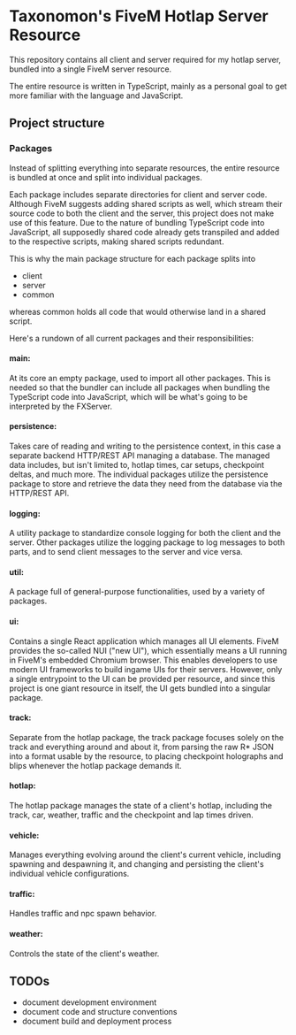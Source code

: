 # Taxonomon's FiveM Hotlap Server Resource

This repository contains all client and server required for my hotlap server,
bundled into a single FiveM server resource.

The entire resource is written in TypeScript, mainly as a personal goal to get
more familiar with the language and JavaScript.

## Project structure

### Packages

Instead of splitting everything into separate resources, the entire resource is
bundled at once and split into individual packages.

Each package includes separate directories for client and server code. Although
FiveM suggests adding shared scripts as well, which stream their source code to
both the client and the server, this project does not make use of this feature.
Due to the nature of bundling TypeScript code into JavaScript, all supposedly
shared code already gets transpiled and added to the respective scripts, making
shared scripts redundant.

This is why the main package structure for each package splits into

- client
- server
- common

whereas common holds all code that would otherwise land in a shared script.

Here's a rundown of all current packages and their responsibilities:

#### main:

At its core an empty package, used to import all other packages. This
is needed so that the bundler can include all packages when bundling the
TypeScript code into JavaScript, which will be what's going to be interpreted
by the FXServer.

#### persistence:

Takes care of reading and writing to the persistence context, in this case a
separate backend HTTP/REST API managing a database. The managed data includes, 
but isn't limited to, hotlap times, car setups, checkpoint deltas, and much more. 
The individual packages utilize the persistence package to store and retrieve 
the data they need from the database via the HTTP/REST API.

#### logging:

A utility package to standardize console logging for both the client and the
server. Other packages utilize the logging package to log messages to both parts,
and to send client messages to the server and vice versa.

#### util:

A package full of general-purpose functionalities, used by a variety of packages.

#### ui:

Contains a single React application which manages all UI elements. FiveM provides
the so-called NUI ("new UI"), which essentially means a UI running in FiveM's
embedded Chromium browser. This enables developers to use modern UI frameworks
to build ingame UIs for their servers. However, only a single entrypoint to the
UI can be provided per resource, and since this project is one giant resource in 
itself, the UI gets bundled into a singular package.

#### track:

Separate from the hotlap package, the track package focuses solely on the track
and everything around and about it, from parsing the raw R* JSON into a format
usable by the resource, to placing checkpoint holographs and blips whenever the
hotlap package demands it.

#### hotlap:

The hotlap package manages the state of a client's hotlap, including the track,
car, weather, traffic and the checkpoint and lap times driven.

#### vehicle:

Manages everything evolving around the client's current vehicle, including 
spawning and despawning it, and changing and persisting the client's
individual vehicle configurations.

#### traffic:

Handles traffic and npc spawn behavior.

#### weather:

Controls the state of the client's weather.

## TODOs

- document development environment
- document code and structure conventions
- document build and deployment process
